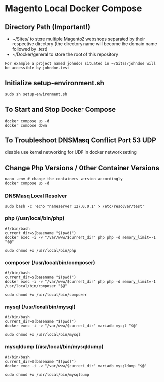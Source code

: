 # Magento Local Docker Compose

## Directory Path (Important!)
- ~/Sites/ to store multiple Magento2 webshops separated by their respective directory (the directory name will become the domain name followed by .test)
- ~/Docker/general to store the root of this repository
```
For example a project named johndoe situated in ~/Sites/johndoe will be accessible by johndoe.test
```

## Initialize setup-environment.sh
```
sudo sh setup-environment.sh
```
## To Start and Stop Docker Compose
```
docker compose up -d
docker compose down
```
## To Troubleshoot DNSMasq Conflict Port 53 UDP
disable use kernel networking for UDP in docker network setting
## Change Php Versions / Other Container Versions
```
nano .env # change the containers version accordingly
docker compose up -d
```

### DNSMasq Local Resolver
```
sudo bash -c 'echo "nameserver 127.0.0.1" > /etc/resolver/test'
```
### php (/usr/local/bin/php)
```
#!/bin/bash
current_dir=$(basename "$(pwd)")
docker exec -i -w "/var/www/$current_dir" php php -d memory_limit=-1 "$@"
```
```
sudo chmod +x /usr/local/bin/php
```
### composer (/usr/local/bin/composer)
```
#!/bin/bash
current_dir=$(basename "$(pwd)")
docker exec -i -w "/var/www/$current_dir" php php -d memory_limit=-1 /usr/local/bin/composer "$@"
```
```
sudo chmod +x /usr/local/bin/composer
```
### mysql (/usr/local/bin/mysql)
```
#!/bin/bash
current_dir=$(basename "$(pwd)")
docker exec -i -w "/var/www/$current_dir" mariadb mysql "$@"
```
```
sudo chmod +x /usr/local/bin/mysql
```
### mysqldump (/usr/local/bin/mysqldump)
```
#!/bin/bash
current_dir=$(basename "$(pwd)")
docker exec -i -w "/var/www/$current_dir" mariadb mysqldump "$@"
```
```
sudo chmod +x /usr/local/bin/mysqldump
```